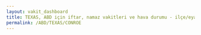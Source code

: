 ```yaml
---
layout: vakit_dashboard
title: TEXAS, ABD için iftar, namaz vakitleri ve hava durumu - ilçe/eyalet seç
permalink: /ABD/TEXAS/CONROE
---
```


<script type="text/javascript">
  var GLOBAL_COUNTRY = 'ABD';
  var GLOBAL_CITY = 'TEXAS';
  var GLOBAL_STATE = 'CONROE';
  var lat = 72;
  var lon = 21;
</script>
